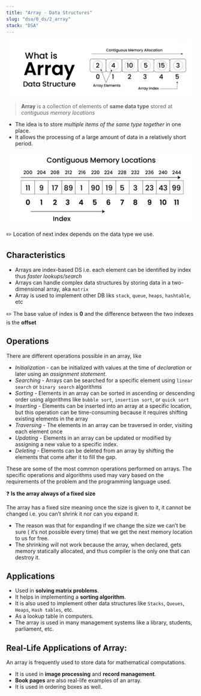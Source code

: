 ```yaml
---
title: "Array - Data Structures"
slug: "dsa/0_ds/2_array"
stack: "DSA"
---
```


![Array](../../../../src/images/dsa/a-1.png)

> **Array** is a collection of elements of **same data type** stored at _contiguous memory locations_

- The idea is to store _multiple items of the same type together_ in one place.
- It allows the processing of a large amount of data in a relatively short period.

![Memory Representation of Array](../../../../src/images/dsa/a-2.png)

✏️ Location of next index depends on the data type we use.

## Characteristics

- Arrays are index-based DS i.e. each element can be identified by index thus _faster lookups/search_
- Arrays can handle complex data structures by storing data in a two-dimensional array, aka `matrix`
- Array is used to implement other DB liks `stack`, `queue`, `heaps`, `hashtable`, etc

✏️ The base value of index is **0** and the difference between the two indexes is the **offset**

## Operations

There are different operations possible in an array, like

- _Initialization_ - can be initialized with values at the time of _declaration_ or later using an _assignment statement_.
- _Searching_ - Arrays can be searched for a specific element using `linear search` or `binary search` algorithms
- _Sorting_ - Elements in an array can be sorted in ascending or descending order using algorithms like `bubble sort`, `insertion sort`, or `quick sort`
- _Inserting_ - Elements can be inserted into an array at a specific location, but this operation can be time-consuming because it requires shifting existing elements in the array
- _Traversing_ - The elements in an array can be traversed in order, visiting each element once
- _Updating_ - Elements in an array can be updated or modified by assigning a new value to a specific index.
- _Deleting_ - Elements can be deleted from an array by shifting the elements that come after it to fill the gap.

These are some of the most common operations performed on arrays. The specific operations and algorithms used may vary based on the requirements of the problem and the programming language used.

❓ **Is the array always of a fixed size**

The array has a fixed size meaning once the size is given to it, it cannot be changed i.e. you can’t shrink it nor can you expand it.

- The reason was that for expanding if we change the size we can’t be sure ( it’s not possible every time) that we get the next memory location to us for free.
- The shrinking will not work because the array, when declared, gets memory statically allocated, and thus compiler is the only one that can destroy it.

## Applications

- Used in **solving matrix problems**.
- It helps in implementing a **sorting algorithm**.
- It is also used to implement other data structures like `Stacks`, `Queues`, `Heaps`, `Hash tables`, etc.
- As a lookup table in computers.
- The array is used in many management systems like a library, students, parliament, etc.

## Real-Life Applications of Array:

An array is frequently used to store data for mathematical computations.

- It is used in **image processing** and **record management**.
- **Book pages** are also real-life examples of an array.
- It is used in ordering boxes as well.
